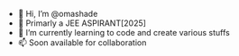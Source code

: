 - 👋 Hi, I’m @omashade
- 👀 Primarly a JEE ASPIRANT[2025]
- 🌱 I’m currently learning to code and create various stuffs
- 📫 Soon available for collaboration  

<!---
omashade/omashade is a ✨ special ✨ repository because its `README.md` (this file) appears on your GitHub profile.
You can click the Preview link to take a look at your changes.
--->

